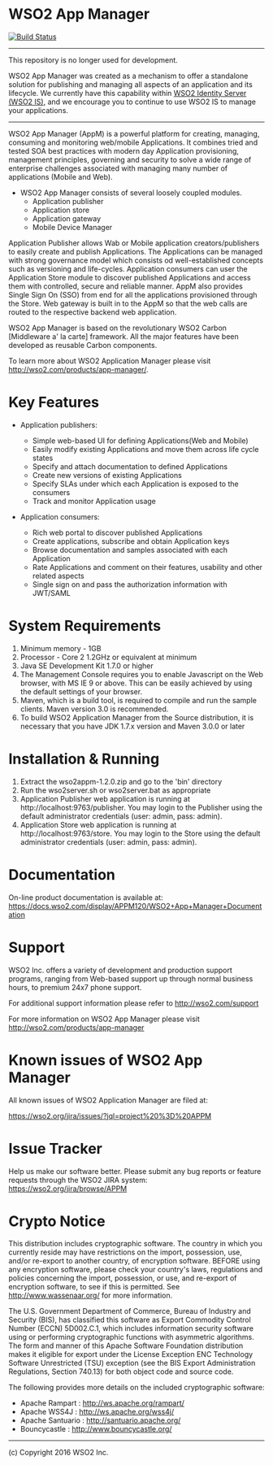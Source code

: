 WSO2 App Manager
========================
[![Build Status](https://wso2.org/jenkins/job/product-app-manager/badge/icon)](https://wso2.org/jenkins/job/product-app-manager)


---
This repository is no longer used for development. 

WSO2 App Manager was created as a mechanism to offer a standalone solution for publishing and managing all aspects of an application and its lifecycle. We currently have this capability within [WSO2 Identity Server (WSO2 IS)](https://github.com/wso2/product-is), and we encourage you to continue to use WSO2 IS to manage your applications.

---
WSO2 App Manager (AppM) is a powerful platform for creating, managing,
consuming and monitoring web/mobile Applications. It combines tried and tested SOA best practices
with modern day Application provisioning, management principles, governing and security
to solve a wide range of enterprise challenges associated with managing many number of
applications (Mobile and Web).

* WSO2 App Manager consists of several loosely coupled modules.
    - Application publisher
    - Application store
    - Application gateway
    - Mobile Device Manager

Application Publisher allows Wab or Mobile application creators/publishers to easily
create and publish Applications. The Applications can be managed with strong
governance model which consists od well-established concepts such as versioning and
life-cycles. Application consumers can user the Application Store module to discover
published Applications and access them with controlled, secure and reliable manner.
AppM also provides Single Sign On (SSO) from end for all the applications provisioned
through the Store. Web gateway is built in to the AppM so that the web calls are
routed to the respective backend web application.


WSO2 App Manager is based on the revolutionary WSO2 Carbon [Middleware a' la carte]
framework. All the major features have been developed as reusable Carbon
components.

To learn more about WSO2 Application Manager please visit <http://wso2.com/products/app-manager/>.

Key Features
=============

* Application publishers:
    - Simple web-based UI for defining Applications(Web and Mobile)
    - Easily modify existing Applications and move them across life cycle states
    - Specify and attach documentation to defined Applications
    - Create new versions of existing Applications
    - Specify SLAs under which each Application is exposed to the consumers
    - Track and monitor Application usage

* Application consumers:
    - Rich web portal to discover published Applications
    - Create applications, subscribe and obtain Application keys
    - Browse documentation and samples associated with each Application
    - Rate Applications and comment on their features, usability and other related aspects
    - Single sign on and pass the authorization information with JWT/SAML

System Requirements
==================================

1. Minimum memory - 1GB
2. Processor      - Core 2 1.2GHz or equivalent at minimum
3. Java SE Development Kit 1.7.0 or higher
4. The Management Console requires you to enable Javascript on the Web browser,
   with MS IE 9 or above. This can be easily achieved by using the default settings of your browser.
5. Maven, which is a build tool, is required to compile and run the sample clients.
   Maven version 3.0 is recommended.
6. To build WSO2 Application Manager from the Source distribution, it is necessary that
   you have JDK 1.7.x version and Maven 3.0.0 or later

Installation & Running
==================================

1. Extract the wso2appm-1.2.0.zip and go to the 'bin' directory
2. Run the wso2server.sh or wso2server.bat as appropriate
3. Application Publisher web application is running at http://localhost:9763/publisher.
   You may login to the Publisher using the default administrator credentials
   (user: admin, pass: admin).
4. Application Store web application is running at http://localhost:9763/store.
   You may login to the Store using the default administrator credentials
   (user: admin, pass: admin).

Documentation
==============

On-line product documentation is available at:
    <https://docs.wso2.com/display/APPM120/WSO2+App+Manager+Documentation>

Support
==================================

WSO2 Inc. offers a variety of development and production support
programs, ranging from Web-based support up through normal business
hours, to premium 24x7 phone support.

For additional support information please refer to <http://wso2.com/support>

For more information on WSO2 App Manager please visit <http://wso2.com/products/app-manager>

Known issues of WSO2 App Manager
========================================

All known issues of WSO2 Application Manager are filed at:

<https://wso2.org/jira/issues/?jql=project%20%3D%20APPM>

Issue Tracker
==================================

Help us make our software better. Please submit any bug reports or feature
requests through the WSO2 JIRA system:
<https://wso2.org/jira/browse/APPM>


Crypto Notice
==================================

   This distribution includes cryptographic software.  The country in
   which you currently reside may have restrictions on the import,
   possession, use, and/or re-export to another country, of
   encryption software.  BEFORE using any encryption software, please
   check your country's laws, regulations and policies concerning the
   import, possession, or use, and re-export of encryption software, to
   see if this is permitted.  See <http://www.wassenaar.org/> for more
   information.

   The U.S. Government Department of Commerce, Bureau of Industry and
   Security (BIS), has classified this software as Export Commodity
   Control Number (ECCN) 5D002.C.1, which includes information security
   software using or performing cryptographic functions with asymmetric
   algorithms.  The form and manner of this Apache Software Foundation
   distribution makes it eligible for export under the License Exception
   ENC Technology Software Unrestricted (TSU) exception (see the BIS
   Export Administration Regulations, Section 740.13) for both object
   code and source code.

   The following provides more details on the included cryptographic
   software:

   * Apache Rampart   : <http://ws.apache.org/rampart/>
   * Apache WSS4J     : <http://ws.apache.org/wss4j/>
   * Apache Santuario : <http://santuario.apache.org/>
   * Bouncycastle     : <http://www.bouncycastle.org/>

--------------------------------------------------------------------------------
(c) Copyright 2016 WSO2 Inc.

